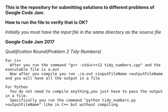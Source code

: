 __This is the repository for submitting solutions to different problems of Google Code Jam.__

**How to run the file to verify that is OK?**

   *Initially you must have the input file in the same directory as the source file*
   
 **Google Code Jam 2017**
 
   *Qualification Round(Problem 2 Tidy Numbers)*
       
    For C++
      After you run the command "g++ -std=c++11 tidy_numbers.cpp" and the executable file is a.out
      Now after you compile you run ./a.out <inputFileName >outputFileName and you will have all the output in a file
  
    For Python
      You do not need to compile anything,you just have to pass the output in a file.
      Specifically you run the command "python tidy_numbers.py >outputFileName" like in C++ but without compiling 
    
